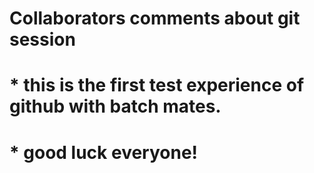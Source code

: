 # Collaborators comments about git session

# * this is the first test experience of github with batch mates.
# * good luck everyone!


